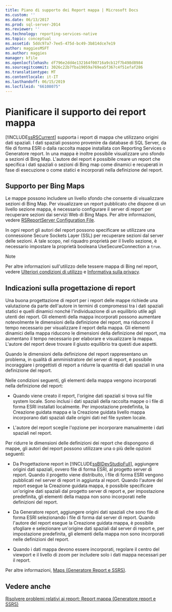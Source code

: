 ```yaml
---
title: Piano di supporto dei Report mappa | Microsoft Docs
ms.custom: ''
ms.date: 06/13/2017
ms.prod: sql-server-2014
ms.reviewer: ''
ms.technology: reporting-services-native
ms.topic: conceptual
ms.assetid: 5ddc97a7-7ee5-475d-bc49-3b814dce7e19
author: maggiesMSFT
ms.author: maggies
manager: kfile
ms.openlocfilehash: df796e2dd4e132164f00716a9cb12f7b498d8984
ms.sourcegitcommit: 3026c22b7fba19059a769ea5f367c4f51efaf286
ms.translationtype: MT
ms.contentlocale: it-IT
ms.lasthandoff: 06/15/2019
ms.locfileid: "66108075"
---
```

# <a name="plan-for-map-report-support"></a>Pianificare il supporto dei report mappa
  [!INCLUDE[ssRSCurrent](../includes/ssrscurrent-md.md)] supporta i report di mappa che utilizzano origini dati spaziali. I dati spaziali possono provenire da database di SQL Server, da file di forma ESRI o dalla raccolta mappe installata con Reporting Services o Generatore report. In una mappa è inoltre possibile visualizzare uno sfondo a sezioni di Bing Map. L'autore del report è possibile creare un report che specifica i dati spaziali o sezioni di Bing map come dinamici e recuperati in fase di esecuzione o come statici e incorporati nella definizione del report.  
  
## <a name="support-for-bing-maps"></a>Supporto per Bing Maps  
 Le mappe possono includere un livello sfondo che consente di visualizzare sezioni di Bing Map. Per visualizzare un report pubblicato che dispone di un livello sezione mappa, è necessario configurare il server di report per recuperare sezioni dai servizi Web di Bing Maps. Per altre informazioni, vedere [RSReportServer Configuration File](report-server/rsreportserver-config-configuration-file.md).  
  
 In ogni report gli autori del report possono specificare se utilizzare una connessione Secure Sockets Layer (SSL) per recuperare sezioni dal server delle sezioni. A tale scopo, nel riquadro proprietà per il livello sezione, è necessario impostare la proprietà booleana UseSecureConnection a `true`.  
  
> [!NOTE]  
>  Per altre informazioni sull'utilizzo delle tessere mappa di Bing nel report, vedere [Ulteriori condizioni di utilizzo](https://go.microsoft.com/fwlink/?LinkId=151371) e [Informativa sulla privacy](https://go.microsoft.com/fwlink/?LinkId=151372).  
  
## <a name="report-design-recommendations"></a>Indicazioni sulla progettazione di report  
 Una buona progettazione di report per i report delle mappe richiede una valutazione da parte dell'autore in termini di compromessi tra i dati spaziali statici e quelli dinamici nonché l'individuazione di un equilibrio utile agli utenti dei report. Gli elementi della mappa incorporati possono aumentare notevolmente le dimensioni della definizione del report, ma riducono il tempo necessario per visualizzare il report della mappa. Gli elementi dinamici della mappa riducono le dimensioni della definizione del report, ma aumentano il tempo necessario per elaborare e visualizzare la mappa. L'autore del report deve trovare il giusto equilibrio tra questi due aspetti.  
  
 Quando le dimensioni della definizione del report rappresentano un problema, in qualità di amministratore del server di report, è possibile incoraggiare i progettisti di report a ridurre la quantità di dati spaziali in una definizione del report.  
  
 Nelle condizioni seguenti, gli elementi della mappa vengono incorporati nella definizione del report:  
  
-   Quando viene creato il report, l'origine dati spaziali si trova sul file system locale. Sono inclusi i dati spaziali della raccolta mappe o i file di forma ESRI installati localmente. Per impostazione predefinita, la Creazione guidata mappa e la Creazione guidata livello mappa incorporano dati spaziali dalle origini dati nel file system locale.  
  
-   L'autore del report sceglie l'opzione per incorporare manualmente i dati spaziali nel report.  
  
 Per ridurre le dimensioni delle definizioni dei report che dispongono di mappe, gli autori del report possono utilizzare una o più delle opzioni seguenti:  
  
-   Da Progettazione report in [!INCLUDE[ssBIDevStudioFull](../includes/ssbidevstudiofull-md.md)], aggiungere origini dati spaziali, ovvero file di forma ESRI, al progetto server di report. Quando il progetto viene distribuito, i file di forma ESRI vengono pubblicati nel server di report in aggiunta al report. Quando l'autore del report esegue la Creazione guidata mappa, è possibile specificare un'origine dati spaziali dal progetto server di report e, per impostazione predefinita, gli elementi della mappa non sono incorporati nelle definizioni del report.  
  
-   Da Generatore report, aggiungere origini dati spaziali che sono file di forma ESRI selezionando i file di forma dal server di report. Quando l'autore del report esegue la Creazione guidata mappa, è possibile sfogliare e selezionare un'origine dati spaziali dal server di report e, per impostazione predefinita, gli elementi della mappa non sono incorporati nelle definizioni del report.  
  
-   Quando i dati mappa devono essere incorporati, regolare il centro del viewport e il livello di zoom per includere solo i dati mappa necessari per il report.  
  
 Per altre informazioni, [Maps &#40;Generatore Report e SSRS&#41;](report-design/maps-report-builder-and-ssrs.md).  
  
## <a name="see-also"></a>Vedere anche  
 [Risolvere problemi relativi ai report: Report mappa &#40;Generatore report e SSRS&#41;](report-design/troubleshoot-reports-map-reports-report-builder-and-ssrs.md)  
  
  
